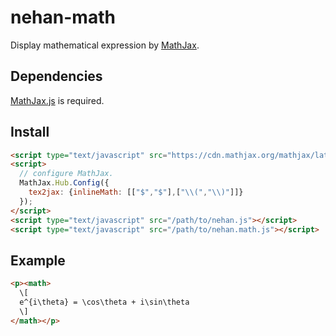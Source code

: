 # nehan-math

Display mathematical expression by [MathJax](https://mathjax.org/).

## Dependencies

[MathJax.js](https://mathjax.org/) is required.

## Install

```html
<script type="text/javascript" src="https://cdn.mathjax.org/mathjax/latest/MathJax.js?config=TeX-MML-AM_CHTML"></script>
<script>
  // configure MathJax.
  MathJax.Hub.Config({
    tex2jax: {inlineMath: [["$","$"],["\\(","\\)"]]}
  });
</script>
<script type="text/javascript" src="/path/to/nehan.js"></script>
<script type="text/javascript" src="/path/to/nehan.math.js"></script>
```

## Example

```html
<p><math>
  \[
  e^{i\theta} = \cos\theta + i\sin\theta
  \]
</math></p>
```

